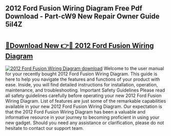 ## 2012 Ford Fusion Wiring Diagram Free Pdf Download - Part-cW9 New Repair Owner Guide 5iI4Z

# <h2><a href="http://dfufa9z.blite.top/?on=2012+Ford+Fusion+Wiring+Diagram">🔗Download New 👉🔴 2012 Ford Fusion Wiring Diagram</a></h2>

[![2012 Ford Fusion Wiring Diagram download](https://i.imgur.com/lujVjoI.png)](http://dfufa9z.blite.top/?on=2012+Ford+Fusion+Wiring+Diagram)
Welcome to the user manual for your recently bought 2012 Ford Fusion Wiring Diagram. This guide is here to help you navigate the features and functions of your product with ease. Inside, you will find detailed instructions for installation, operation, maintenance, and troubleshooting. Important Safety Guidelines Please read all safety guidelines carefully before operating your new 2012 Ford Fusion Wiring Diagram. List of features are just some of the remarkable capabilities available in your new 2012 Ford Fusion Wiring Diagram. Our expectation is that the 2012 Ford Fusion Wiring Diagram has been a valuable and informative resource in your journey to becoming proficient in using your new gadget. Should you need any assistance or clarification, please do not hesitate to contact our support team.
